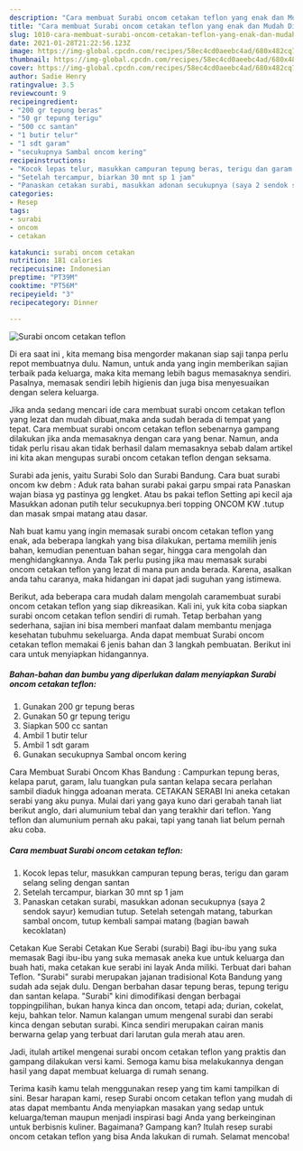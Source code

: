 ```yaml
---
description: "Cara membuat Surabi oncom cetakan teflon yang enak dan Mudah Dibuat"
title: "Cara membuat Surabi oncom cetakan teflon yang enak dan Mudah Dibuat"
slug: 1010-cara-membuat-surabi-oncom-cetakan-teflon-yang-enak-dan-mudah-dibuat
date: 2021-01-28T21:22:56.123Z
image: https://img-global.cpcdn.com/recipes/58ec4cd0aeebc4ad/680x482cq70/surabi-oncom-cetakan-teflon-foto-resep-utama.jpg
thumbnail: https://img-global.cpcdn.com/recipes/58ec4cd0aeebc4ad/680x482cq70/surabi-oncom-cetakan-teflon-foto-resep-utama.jpg
cover: https://img-global.cpcdn.com/recipes/58ec4cd0aeebc4ad/680x482cq70/surabi-oncom-cetakan-teflon-foto-resep-utama.jpg
author: Sadie Henry
ratingvalue: 3.5
reviewcount: 9
recipeingredient:
- "200 gr tepung beras"
- "50 gr tepung terigu"
- "500 cc santan"
- "1 butir telur"
- "1 sdt garam"
- "secukupnya Sambal oncom kering"
recipeinstructions:
- "Kocok lepas telur, masukkan campuran tepung beras, terigu dan garam selang seling dengan santan"
- "Setelah tercampur, biarkan 30 mnt sp 1 jam"
- "Panaskan cetakan surabi, masukkan adonan secukupnya (saya 2 sendok sayur) kemudian tutup. Setelah setengah matang, taburkan sambal oncom, tutup kembali sampai matang (bagian bawah kecoklatan)"
categories:
- Resep
tags:
- surabi
- oncom
- cetakan

katakunci: surabi oncom cetakan 
nutrition: 181 calories
recipecuisine: Indonesian
preptime: "PT39M"
cooktime: "PT56M"
recipeyield: "3"
recipecategory: Dinner

---
```



![Surabi oncom cetakan teflon](https://img-global.cpcdn.com/recipes/58ec4cd0aeebc4ad/680x482cq70/surabi-oncom-cetakan-teflon-foto-resep-utama.jpg)

Di era  saat ini , kita memang bisa mengorder makanan siap saji tanpa perlu repot membuatnya dulu. Namun, untuk anda yang ingin memberikan sajian terbaik pada keluarga, maka kita memang lebih bagus memasaknya sendiri. Pasalnya, memasak sendiri lebih higienis dan juga bisa menyesuaikan dengan selera keluarga.

Jika anda sedang mencari ide cara membuat surabi oncom cetakan teflon yang lezat dan mudah dibuat,maka anda sudah berada di tempat yang tepat. Cara membuat surabi oncom cetakan teflon  sebenarnya gampang dilakukan jika anda memasaknya dengan cara yang benar. Namun, anda tidak perlu risau akan tidak berhasil dalam memasaknya 
sebab dalam artikel ini kita akan mengupas surabi oncom cetakan teflon dengan seksama.  

Surabi ada jenis, yaitu Surabi Solo dan Surabi Bandung. Cara buat surabi oncom kw debm : Aduk rata bahan surabi pakai garpu smpai rata Panaskan wajan biasa yg pastinya gg lengket. Atau bs pakai teflon Setting api kecil aja Masukkan adonan putih telur secukupnya.beri topping ONCOM KW .tutup dan masak smpai matang atau dasar.

Nah buat kamu yang ingin memasak surabi oncom cetakan teflon yang enak, ada beberapa langkah yang bisa dilakukan, pertama memilih jenis bahan, kemudian penentuan bahan segar, hingga cara mengolah dan menghidangkannya. Anda Tak perlu pusing jika mau memasak surabi oncom cetakan teflon yang lezat di mana pun anda berada. Karena, asalkan anda  tahu caranya, maka hidangan ini dapat jadi suguhan yang istimewa.

Berikut, ada beberapa cara mudah dalam mengolah caramembuat surabi oncom cetakan teflon yang siap dikreasikan. Kali ini, yuk kita coba siapkan surabi oncom cetakan teflon sendiri di rumah. Tetap berbahan yang sederhana, sajian ini bisa memberi manfaat dalam membantu menjaga kesehatan tubuhmu sekeluarga. Anda dapat membuat Surabi oncom cetakan teflon memakai 6 jenis bahan dan 3 langkah pembuatan. Berikut ini cara untuk menyiapkan hidangannya.

<!--inarticleads1-->

##### Bahan-bahan dan bumbu yang diperlukan dalam menyiapkan Surabi oncom cetakan teflon:

1. Gunakan 200 gr tepung beras
1. Gunakan 50 gr tepung terigu
1. Siapkan 500 cc santan
1. Ambil 1 butir telur
1. Ambil 1 sdt garam
1. Gunakan secukupnya Sambal oncom kering


Cara Membuat Surabi Oncom Khas Bandung : Campurkan tepung beras, kelapa parut, garam, lalu tuangkan pula santan kelapa secara perlahan sambil diaduk hingga adoanan merata. CETAKAN SERABI Ini aneka cetakan serabi yang aku punya. Mulai dari yang gaya kuno dari gerabah tanah liat berikut anglo, dari alumunium tebal dan yang terakhir dari teflon. Yang teflon dan alumunium pernah aku pakai, tapi yang tanah liat belum pernah aku coba. 

<!--inarticleads2-->

##### Cara membuat Surabi oncom cetakan teflon:

1. Kocok lepas telur, masukkan campuran tepung beras, terigu dan garam selang seling dengan santan
1. Setelah tercampur, biarkan 30 mnt sp 1 jam
1. Panaskan cetakan surabi, masukkan adonan secukupnya (saya 2 sendok sayur) kemudian tutup. Setelah setengah matang, taburkan sambal oncom, tutup kembali sampai matang (bagian bawah kecoklatan)


Cetakan Kue Serabi Cetakan Kue Serabi (surabi) Bagi ibu-ibu yang suka memasak Bagi ibu-ibu yang suka memasak aneka kue untuk keluarga dan buah hati, maka cetakan kue serabi ini layak Anda miliki. Terbuat dari bahan Teflon. &#34;Surabi&#34; surabi merupakan jajanan tradisional Kota Bandung yang sudah ada sejak dulu. Dengan berbahan dasar tepung beras, tepung terigu dan santan kelapa. &#34;Surabi&#34; kini dimodifikasi dengan berbagai toppingpilihan, bukan hanya kinca dan oncom, tetapi ada; durian, cokelat, keju, bahkan telor. Namun kalangan umum mengenal surabi dan serabi kinca dengan sebutan surabi. Kinca sendiri merupakan cairan manis berwarna gelap yang terbuat dari larutan gula merah atau aren. 

Jadi, itulah artikel mengenai  surabi oncom cetakan teflon  yang praktis dan gampang dilakukan versi kami. Semoga kamu bisa melakukannya dengan hasil yang dapat membuat keluarga di rumah senang. 

Terima kasih kamu telah menggunakan resep yang tim kami tampilkan di sini. Besar harapan kami, resep  Surabi oncom cetakan teflon yang mudah di atas dapat membantu Anda menyiapkan masakan yang sedap untuk keluarga/teman maupun menjadi inspirasi bagi Anda yang berkeinginan untuk berbisnis kuliner. Bagaimana? Gampang kan? Itulah resep surabi oncom cetakan teflon yang bisa Anda lakukan di rumah. Selamat mencoba!

